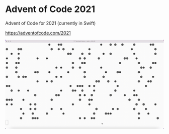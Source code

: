 # Advent of Code 2021
Advent of Code for 2021 (currently in Swift)

https://adventofcode.com/2021

![Terminal Snow miniproject](https://github.com/Loqaritm/Advent_of_Code_2021/blob/master/Terminal_Snow_miniproject/Terminal_snow_output.gif)
